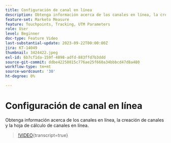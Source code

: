 ```yaml
---
title: Configuración de canal en línea
description: Obtenga información acerca de los canales en línea, la creación de canales y la hoja de cálculo de canales en línea.
feature-set: Marketo Measure
feature: Touchpoints, Tracking, UTM Parameters
role: User
level: Beginner
doc-type: Feature Video
last-substantial-update: 2023-09-22T00:00:00Z
jira: KT-14049
thumbnail: 3424422.jpeg
exl-id: 6b7cf1da-159f-4898-adfd-883ffd7b3ddd
source-git-commit: ddbe42250815c776ae25f660a34bbbcd47d8a480
workflow-type: tm+mt
source-wordcount: '30'
ht-degree: 0%

---
```


# Configuración de canal en línea

Obtenga información acerca de los canales en línea, la creación de canales y la hoja de cálculo de canales en línea.

>[!VIDEO](https://video.tv.adobe.com/v/3424422/?learn=on){transcript=true}
